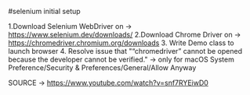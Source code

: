 #selenium initial setup

1.Download Selenium WebDriver on -> https://www.selenium.dev/downloads/
2.Download Chrome Driver on -> https://chromedriver.chromium.org/downloads
3. Write Demo class to launch browser
4. Resolve issue that "“chromedriver” cannot be opened because the developer cannot be verified." -> only for macOS
    System Preference/Security & Preferences/General/Allow Anyway

SOURCE -> https://www.youtube.com/watch?v=snf7RYEiwD0